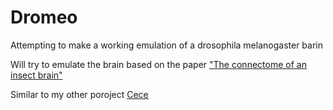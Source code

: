 # Dromeo
Attempting to make a working emulation of a drosophila melanogaster barin

Will try to emulate the brain based on the paper ["The connectome of an insect brain"](https://www.ncbi.nlm.nih.gov/pmc/articles/PMC7614541/#SD6)

Similar to my other poroject [Cece](https://github.com/DrAnomalocaris/Ceceapp)
